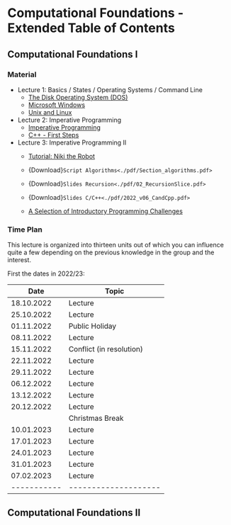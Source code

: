 # Computational Foundations - Extended Table of Contents

## Computational Foundations I
### Material
- Lecture 1: Basics / States / Operating Systems / Command Line
  - [The Disk Operating System (DOS)](basics/mswindows/dos)
  - [Microsoft Windows](basics/mswindows/windows)
  - [Unix and Linux](basics/unix/unix)
- Lecture 2: Imperative Programming
  - [Imperative Programming](imperative_programming)
  - [C++ - First Steps](cppintro)
- Lecture 3: Imperative Programming II
    - [Tutorial: Niki the Robot](tasks_01_niki)
    - {Download}`Script Algorithms<./pdf/Section_algorithms.pdf>`
    - {Download}`Slides Recursion<./pdf/02_RecursionSlice.pdf>`
    - {Download}`Slides C/C++<./pdf/2022_v06_CandCpp.pdf>`
    
  - [A Selection of Introductory Programming Challenges](tasks_02_cpp)



### Time Plan

This lecture is organized into thirteen units out of which you can influence quite a few depending
on the previous knowledge in the group and the interest.

First the dates in 2022/23:

|Date       | Topic             |
|---------- | ------------------|
|18.10.2022 | Lecture  |
|25.10.2022 | Lecture  |   
|01.11.2022 | Public Holiday    |
|08.11.2022 | Lecture  | 
|15.11.2022 | Conflict (in resolution) |
|22.11.2022 | Lecture  | 
|29.11.2022 | Lecture  | 
|06.12.2022 | Lecture  | 
|13.12.2022 | Lecture  | 
|20.12.2022 | Lecture  | 
|           | Christmas Break   |
|10.01.2023 | Lecture  | 
|17.01.2023 | Lecture  |
|24.01.2023 | Lecture  | 
|31.01.2023 | Lecture  | 
|07.02.2023 | Lecture  | 
|-----------|--------------------|

## Computational Foundations II

